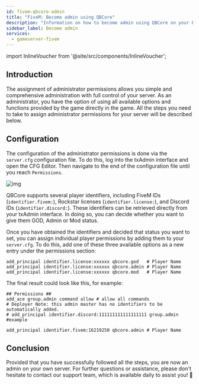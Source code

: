 ```yaml
---
id: fivem-qbcore-admin
title: "FiveM: Become admin using QBCore"
description: "Information on how to become admin using QBCore on your FiveM server"
sidebar_label: Become admin
services:
  - gameserver-fivem
---
```


import InlineVoucher from '@site/src/components/InlineVoucher';

## Introduction
The assignment of administrator permissions allows you simple and comprehensive administration with full control of your server. As an administrator, you have the option of using all available options and functions provided by the game directly in the game. All the steps you need to take to assign administrator permissions for your server will be described below. 

<InlineVoucher />



## Configuration

The configuration of the administrator permissions is done via the ``server.cfg`` configuration file. To do this, log into the txAdmin interface and open the CFG Editor. Then navigate to the end of the configuration file until you reach `Permissions`.

![img](https://screensaver01.zap-hosting.com/index.php/s/KPRTmPoYdsCWjGd/preview)

QBCore supports several player identifiers, including FiveM IDs (`identifier.fivem:`), Rockstar licenses (`identifier.license:`), and Discord IDs (`identifier.discord:`). These identifiers can be retrieved directly from your txAdmin interface. In doing so, you can decide whether you want to give them GOD, Admin or Mod status.

Once you have obtained the identifiers and decided that status you want to set, you can assign individual player permissions by adding them to your `server.cfg`. To do this, add one of these three available options as a new entry under the permissions section:

```
add_principal identifier.license:xxxxxx qbcore.god   # Player Name
add_principal identifier.license:xxxxxx qbcore.admin # Player Name
add_principal identifier.license:xxxxxx qbcore.mod   # Player Name
```

The final result could look like this, for example:

```
## Permissions ##
add_ace group.admin command allow # allow all commands
# Deployer Note: this admin master has no identifiers to be automatically added.
# add_principal identifier.discord:111111111111111111 group.admin #example

add_principal identifier.fivem:16219250 qbcore.admin # Player Name
```



## Conclusion

Provided that you have successfully followed all the steps, you are now an admin on your own server. For further questions or assistance, please don't hesitate to contact our support team, which is available daily to assist you! 🙂

<InlineVoucher />
